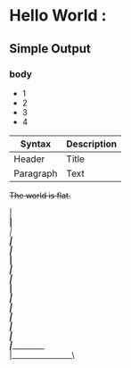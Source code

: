 # Hello World :

## Simple Output

### body

- 1
- 2
- 3
- 4


| Syntax | Description |
| ----------- | ----------- |
| Header | Title |
| Paragraph | Text |


~~The world is flat.~~



|__\
|___\
|____\
|_____\
|______\
|_______\
|________\
|_________\
|__________\
|___________\
|____________\
|_____________\
|______________\
|_______________\
|________________\
|_________________\
    
